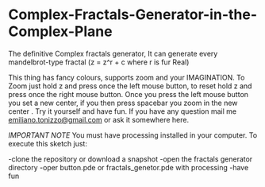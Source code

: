 # Complex-Fractals-Generator-in-the-Complex-Plane
The definitive Complex fractals generator, It can generate every mandelbrot-type fractal (z = z^r + c where r is fur Real)

This thing has fancy colours, supports zoom and your IMAGINATION. 
To Zoom just hold z and press once the left mouse button, to reset hold z and press once the right mouse button. Once you press
the left mouse button you set a new center, if you then press spacebar you zoom in the new center . Try it yourself and have fun.
If you have any question mail me emiliano.tonizzo@gmail.com or ask it somewhere here.

_IMPORTANT NOTE_
You must have processing installed in your computer. 
To execute this sketch just:

-clone the repository or download a snapshot
-open the fractals generator directory
-oper button.pde or fractals_genetor.pde with processing
-have fun
